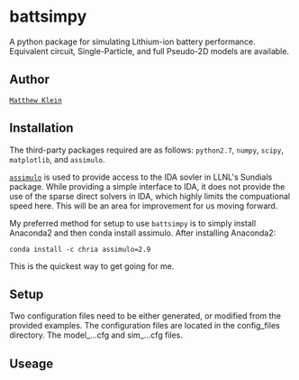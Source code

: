 # battsimpy
A python package for simulating Lithium-ion battery performance. Equivalent
 circuit, Single-Particle, and full Pseudo-2D models are available.

## Author

[`Matthew Klein`](https://www.linkedin.com/in/matt-klein-365b518/)

## Installation

The third-party packages required are as follows: `python2.7`, `numpy`,
`scipy`, `matplotlib`, and `assimulo`.

[`assimulo`](http://www.jmodelica.org/assimulo) is used to provide access to
 the IDA sovler in LLNL's Sundials package. While providing a simple interface
 to IDA, it does not provide the use of the sparse direct solvers in IDA,
 which highly limits the compuational speed here. This will be an area for
 improvement for us moving forward.

My preferred method for setup to use `battsimpy` is to simply install Anaconda2
 and then conda install assimulo. After installing Anaconda2:
```
conda install -c chria assimulo=2.9
```
This is the quickest way to get going for me.

## Setup

Two configuration files need to be either generated, or modified from the
 provided examples. The configuration files are located in the config_files
 directory. The model_...cfg and sim_...cfg files.

## Useage


